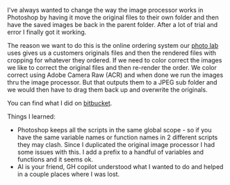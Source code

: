 ---
---

I've always wanted to change the way the image processor works in Photoshop by having it move the original files to their own folder and then have the saved images be back in the parent folder. After a lot of trial and error I finally got it working.

The reason we want to do this is the online ordering system our [photo lab](https://prolabprints.com) uses gives us a customers originals files and then the rendered files with cropping for whatever they ordered. If we need to color correct the images we like to correct the original files and then re-render the order. We color correct using Adobe Camera Raw (ACR) and when done we run the images thru the image processor. But that outputs them to a JPEG sub folder and we would then have to drag them back up and overwrite the originals.

You can find what I did on [bitbucket](https://bitbucket.org/fpl619/rons-image-processor/src/master/).

Things I learned:

- Photoshop keeps all the scripts in the same global scope - so if you have the same variable names or function names in 2 different scripts they may clash. Since I duplicated the original image processor I had some issues with this. I add a prefix to a handful of variables and functions and it seems ok.
- AI is your friend, GH copilot understood what I wanted to do and helped in a couple places where I was lost.
